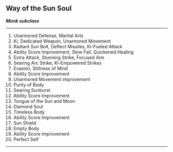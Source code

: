 ﻿## Way of the Sun Soul

***Monk subclass***

___
1. Unarmored Defense, Martial Arts
2. Ki, Dedicated Weapon, Unarmored Movement
3. Radiant Sun Bolt, Deflect Missiles, Ki-Fueled Attack
4. Ability Score Improvement, Slow Fall, Quickened Healing
5. Extra Attack, Stunning Strike, Focused Aim
6. Searing Arc Strike, Ki-Empowered Strikes
7. Evasion, Stillness of Mind
8. Ability Score Improvement
9. Unarmored Movement improvement
10. Purity of Body
11. Searing Sunburst
12. Ability Score Improvement
13. Tongue of the Sun and Moon
14. Diamond Soul
15. Timeless Body
16. Ability Score Improvement
17. Sun Shield
18. Empty Body
19. Ability Score Improvement
20. Perfect Self

---
